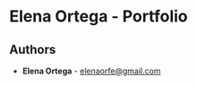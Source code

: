 # Elena Ortega - Portfolio 

## Authors

* **Elena Ortega** - [elenaorfe@gmail.com](mailto:elenaorfe@gmail.com) 


